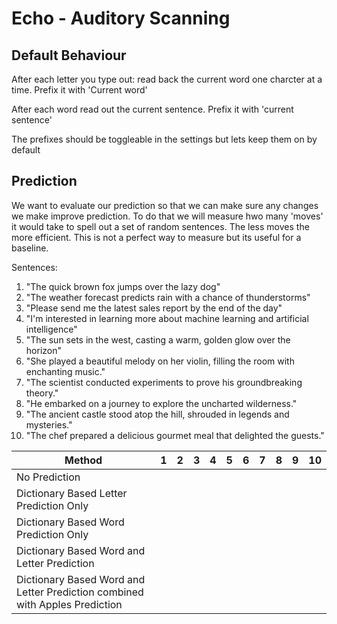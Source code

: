 # Echo - Auditory Scanning

## Default Behaviour

After each letter you type out: read back the current word one charcter at a time. Prefix it with 'Current word'

After each word read out the current sentence. Prefix it with 'current sentence'

The prefixes should be toggleable in the settings but lets keep them on by default

## Prediction

We want to evaluate our prediction so that we can make sure any changes we make improve prediction. To do that we will measure hwo many 'moves' it would take to spell out a set of random sentences. The less moves the more efficient. This is not a perfect way to measure but its useful for a baseline.

Sentences:

1. "The quick brown fox jumps over the lazy dog"
2. "The weather forecast predicts rain with a chance of thunderstorms"
3. "Please send me the latest sales report by the end of the day"
4. "I'm interested in learning more about machine learning and artificial intelligence"
5. "The sun sets in the west, casting a warm, golden glow over the horizon"
6. "She played a beautiful melody on her violin, filling the room with enchanting music."
7. "The scientist conducted experiments to prove his groundbreaking theory."
8. "He embarked on a journey to explore the uncharted wilderness."
9. "The ancient castle stood atop the hill, shrouded in legends and mysteries."
10. "The chef prepared a delicious gourmet meal that delighted the guests."

| Method                                                                      | 1   | 2   | 3   | 4   | 5   | 6   | 7   | 8   | 9   | 10  |
| --------------------------------------------------------------------------- | --- | --- | --- | --- | --- | --- | --- | --- | --- | --- |
| No Prediction                                                               |     |     |     |     |     |     |
| Dictionary Based Letter Prediction Only                                     |     |     |     |     |     |     |     |     |     |     |
| Dictionary Based Word Prediction Only                                       |     |     |     |     |     |     |     |     |     |     |
| Dictionary Based Word and Letter Prediction                                 |     |     |     |     |     |     |     |     |     |     |
| Dictionary Based Word and Letter Prediction combined with Apples Prediction |     |     |     |     |     |     |     |     |     |     |
